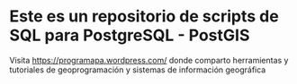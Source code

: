 # Este es un repositorio de scripts de SQL para PostgreSQL - PostGIS
Visita https://programapa.wordpress.com/ donde comparto herramientas y tutoriales de geoprogramación y sistemas de información geográfica
